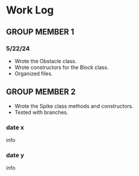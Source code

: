 # Work Log

## GROUP MEMBER 1

### 5/22/24
* Wrote the Obstacle class.
* Wrote constructors for the Block class.
* Organized files.


## GROUP MEMBER 2
* Wrote the Spike class methods and constructors.
* Tested with branches.

### date x

info

### date y

info
